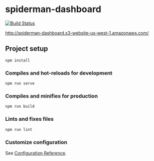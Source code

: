 # spiderman-dashboard
[![Build Status](https://travis-ci.org/mazarag2/spiderman-dashboard.svg?branch=master)](https://travis-ci.org/mazarag2/spiderman-dashboard)

http://spiderman-dashboard.s3-website-us-west-1.amazonaws.com/

## Project setup
```
npm install
```

### Compiles and hot-reloads for development
```
npm run serve
```

### Compiles and minifies for production
```
npm run build
```

### Lints and fixes files
```
npm run lint
```

### Customize configuration
See [Configuration Reference](https://cli.vuejs.org/config/).
